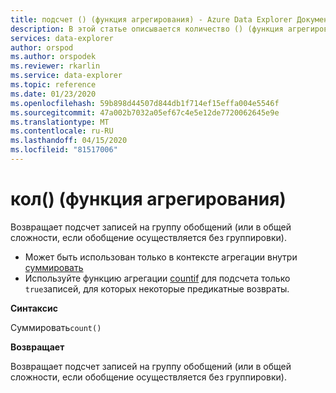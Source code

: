 ```yaml
---
title: подсчет () (функция агрегирования) - Azure Data Explorer Документы Майкрософт
description: В этой статье описывается количество () (функция агрегирования) в Azure Data Explorer.
services: data-explorer
author: orspod
ms.author: orspodek
ms.reviewer: rkarlin
ms.service: data-explorer
ms.topic: reference
ms.date: 01/23/2020
ms.openlocfilehash: 59b898d44507d844db1f714ef15effa004e5546f
ms.sourcegitcommit: 47a002b7032a05ef67c4e5e12de7720062645e9e
ms.translationtype: MT
ms.contentlocale: ru-RU
ms.lasthandoff: 04/15/2020
ms.locfileid: "81517006"
---
```

# <a name="count-aggregation-function"></a>кол() (функция агрегирования)

Возвращает подсчет записей на группу обобщений (или в общей сложности, если обобщение осуществляется без группировки).

* Может быть использован только в контексте агрегации внутри [суммировать](summarizeoperator.md)
* Используйте функцию агрегации [countif](countif-aggfunction.md) для подсчета только `true`записей, для которых некоторые предикатные возвраты.

**Синтаксис**

Суммировать`count()`

**Возвращает**

Возвращает подсчет записей на группу обобщений (или в общей сложности, если обобщение осуществляется без группировки).